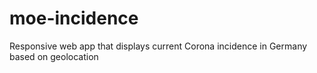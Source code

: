 # moe-incidence

Responsive web app that displays current Corona incidence in Germany based on geolocation
